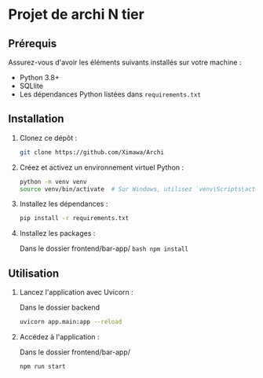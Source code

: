 # Projet de archi N tier 


## Prérequis

Assurez-vous d'avoir les éléments suivants installés sur votre machine :
- Python 3.8+
- SQLlite
- Les dépendances Python listées dans `requirements.txt`

## Installation

1. Clonez ce dépôt :

    ```bash
    git clone https://github.com/Ximawa/Archi
    ```

2. Créez et activez un environnement virtuel Python :

    ```bash
    python -m venv venv
    source venv/bin/activate  # Sur Windows, utilisez `venv\Scripts\activate`
    ```

3. Installez les dépendances :

    ```bash
    pip install -r requirements.txt
    ```
4. Installez les packages :
   
   Dans le dossier frontend/bar-app/
        ```bash
       npm install 
       ```

## Utilisation

1. Lancez l'application avec Uvicorn :
    
    Dans le dossier backend
    ```bash
    uvicorn app.main:app --reload
    ```

2. Accédez à l'application :

    Dans le dossier frontend/bar-app/
    ```bash
    npm run start
    ```

